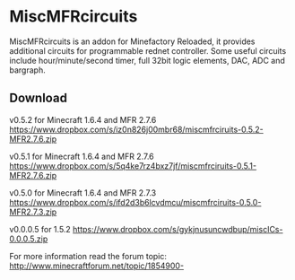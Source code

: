 MiscMFRcircuits
===============

MiscMFRcircuits is an addon for Minefactory Reloaded, it provides additional circuits for programmable rednet controller.
Some useful circuits include hour/minute/second timer, full 32bit logic elements, DAC, ADC and bargraph. 

Download
--------

v0.5.2 for Minecraft 1.6.4 and MFR 2.7.6 https://www.dropbox.com/s/iz0n826j00mbr68/miscmfrciruits-0.5.2-MFR2.7.6.zip

v0.5.1 for Minecraft 1.6.4 and MFR 2.7.6 https://www.dropbox.com/s/5q4ke7rz4bxz7jf/miscmfrciruits-0.5.1-MFR2.7.6.zip

v0.5.0 for Minecraft 1.6.4 and MFR 2.7.3 https://www.dropbox.com/s/ifd2d3b6lcvdmcu/miscmfrciruits-0.5.0-MFR2.7.3.zip

v0.0.0.5 for 1.5.2 https://www.dropbox.com/s/gykjnusuncwdbup/miscICs-0.0.0.5.zip

For more information read the forum topic: http://www.minecraftforum.net/topic/1854900-
